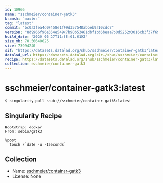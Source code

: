 ```yaml
---
id: 10966
name: "sschmeier/container-gatk3"
branch: "master"
tag: "latest"
commit: "bc0a3fea4d07458e1f99d357548abbeb9a10cdc7"
version: "8d9966f96e654e549c7b90b53461dbf1bd6beaa7b0d525293016cb3f37f69122"
build_date: "2020-08-27T11:55:01.619Z"
size_mb: 70.56640625
size: 73994240
sif: "https://datasets.datalad.org/shub/sschmeier/container-gatk3/latest/2020-08-27-bc0a3fea-8d9966f9/8d9966f96e654e549c7b90b53461dbf1bd6beaa7b0d525293016cb3f37f69122.sif"
datalad_url: https://datasets.datalad.org?dir=/shub/sschmeier/container-gatk3/latest/2020-08-27-bc0a3fea-8d9966f9/
recipe: https://datasets.datalad.org/shub/sschmeier/container-gatk3/latest/2020-08-27-bc0a3fea-8d9966f9/Singularity
collection: sschmeier/container-gatk3
---
```


# sschmeier/container-gatk3:latest

```bash
$ singularity pull shub://sschmeier/container-gatk3:latest
```

## Singularity Recipe

```singularity
Bootstrap: docker
From: sebio/gatk3

%post
  touch /`date -u -Iseconds`
```

## Collection

 - Name: [sschmeier/container-gatk3](https://github.com/sschmeier/container-gatk3)
 - License: None

